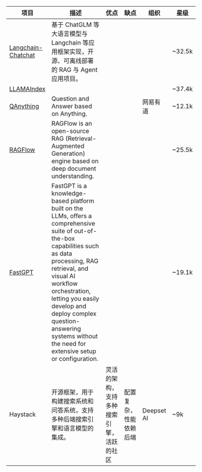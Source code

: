 | 项目 | 描述 | 优点 | 缺点 | 组织 | 星级 | 
|-------------------|------------------------------------------------------------------------------------------|----------------------------------------|--------------------------------|----------------------------|-------| 
| [Langchain-Chatchat](https://github.com/chatchat-space/Langchain-Chatchat) | 基于 ChatGLM 等大语言模型与 Langchain 等应用框架实现，开源、可离线部署的 RAG 与 Agent 应用项目。|  | | | ~32.5k | 
| [LLAMAIndex](https://github.com/run-llama/llama_index) | |  |  |  | ~37.4k | 
| [QAnything](https://github.com/netease-youdao/QAnything) | Question and Answer based on Anything. |  | | 网易有道 | ~12.1k | 
| [RAGFlow](https://github.com/infiniflow/ragflow) | RAGFlow is an open-source RAG (Retrieval-Augmented Generation) engine based on deep document understanding. |  |  |  | ~25.5k | 
| [FastGPT](https://github.com/labring/FastGPT) |FastGPT is a knowledge-based platform built on the LLMs, offers a comprehensive suite of out-of-the-box capabilities such as data processing, RAG retrieval, and visual AI workflow orchestration, letting you easily develop and deploy complex question-answering systems without the need for extensive setup or configuration.|  |  |  | ~19.1k | 
| Haystack | 开源框架，用于构建搜索系统和问答系统，支持多种后端搜索引擎和语言模型的集成。 | 灵活的架构，支持多种搜索引擎，活跃的社区 | 配置复杂，性能依赖后端 | Deepset AI | ~9k |

<!--stackedit_data:
eyJoaXN0b3J5IjpbOTM3NTk4NTIwLC0xNTQzOTk0NzgsMTYxNj
c5MzM3M119
-->